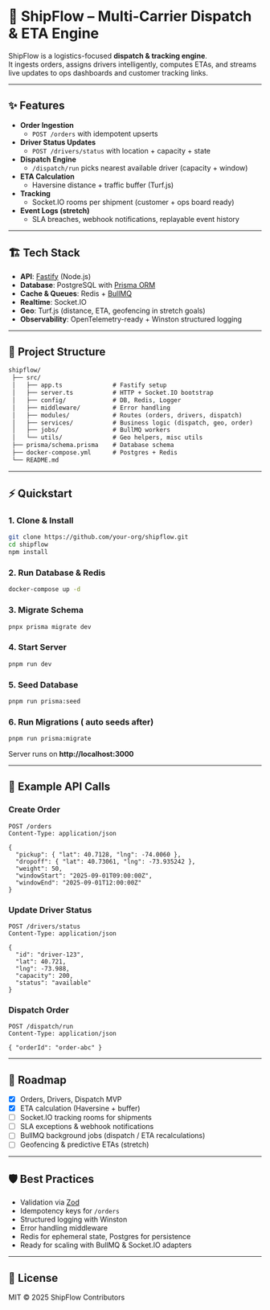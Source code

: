 # 🚚 ShipFlow – Multi-Carrier Dispatch & ETA Engine

ShipFlow is a logistics-focused **dispatch & tracking engine**.  
It ingests orders, assigns drivers intelligently, computes ETAs, and streams live updates to ops dashboards and customer tracking links.

---

## ✨ Features

- **Order Ingestion**
  - `POST /orders` with idempotent upserts
- **Driver Status Updates**
  - `POST /drivers/status` with location + capacity + state
- **Dispatch Engine**
  - `/dispatch/run` picks nearest available driver (capacity + window)
- **ETA Calculation**
  - Haversine distance + traffic buffer (Turf.js)
- **Tracking**
  - Socket.IO rooms per shipment (customer + ops board ready)
- **Event Logs (stretch)**
  - SLA breaches, webhook notifications, replayable event history

---

## 🏗️ Tech Stack

- **API**: [Fastify](https://www.fastify.io/) (Node.js)
- **Database**: PostgreSQL with [Prisma ORM](https://www.prisma.io/)
- **Cache & Queues**: Redis + [BullMQ](https://docs.bullmq.io/)
- **Realtime**: Socket.IO
- **Geo**: Turf.js (distance, ETA, geofencing in stretch goals)
- **Observability**: OpenTelemetry-ready + Winston structured logging

---

## 📂 Project Structure

```txt
shipflow/
 ├── src/
 │   ├── app.ts              # Fastify setup
 │   ├── server.ts           # HTTP + Socket.IO bootstrap
 │   ├── config/             # DB, Redis, Logger
 │   ├── middleware/         # Error handling
 │   ├── modules/            # Routes (orders, drivers, dispatch)
 │   ├── services/           # Business logic (dispatch, geo, order)
 │   ├── jobs/               # BullMQ workers
 │   └── utils/              # Geo helpers, misc utils
 ├── prisma/schema.prisma    # Database schema
 ├── docker-compose.yml      # Postgres + Redis
 └── README.md
```

---

## ⚡ Quickstart

### 1. Clone & Install

```bash
git clone https://github.com/your-org/shipflow.git
cd shipflow
npm install
```

### 2. Run Database & Redis

```bash
docker-compose up -d
```

### 3. Migrate Schema

```bash
pnpx prisma migrate dev
```

### 4. Start Server

```bash
pnpm run dev
```

### 5. Seed Database

```bash
pnpm run prisma:seed
```

### 6. Run Migrations ( auto seeds after)

```bash
pnpm run prisma:migrate
```

Server runs on **http://localhost:3000**

---

## 🔑 Example API Calls

### Create Order

```http
POST /orders
Content-Type: application/json

{
  "pickup": { "lat": 40.7128, "lng": -74.0060 },
  "dropoff": { "lat": 40.73061, "lng": -73.935242 },
  "weight": 50,
  "windowStart": "2025-09-01T09:00:00Z",
  "windowEnd": "2025-09-01T12:00:00Z"
}
```

### Update Driver Status

```http
POST /drivers/status
Content-Type: application/json

{
  "id": "driver-123",
  "lat": 40.721,
  "lng": -73.988,
  "capacity": 200,
  "status": "available"
}
```

### Dispatch Order

```http
POST /dispatch/run
Content-Type: application/json

{ "orderId": "order-abc" }
```

---

## 🧩 Roadmap

- [x] Orders, Drivers, Dispatch MVP
- [x] ETA calculation (Haversine + buffer)
- [ ] Socket.IO tracking rooms for shipments
- [ ] SLA exceptions & webhook notifications
- [ ] BullMQ background jobs (dispatch / ETA recalculations)
- [ ] Geofencing & predictive ETAs (stretch)

---

## 🛡️ Best Practices

- Validation via [Zod](https://zod.dev/)
- Idempotency keys for `/orders`
- Structured logging with Winston
- Error handling middleware
- Redis for ephemeral state, Postgres for persistence
- Ready for scaling with BullMQ & Socket.IO adapters

---

## 📜 License

MIT © 2025 ShipFlow Contributors
